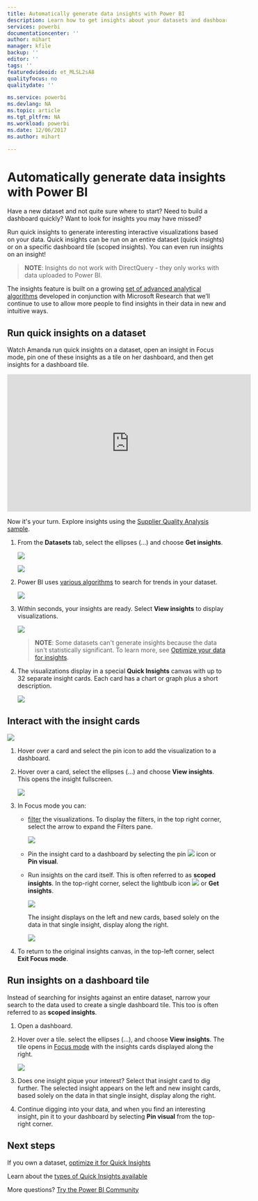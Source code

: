 ```yaml
---
title: Automatically generate data insights with Power BI
description: Learn how to get insights about your datasets and dashboard tiles.
services: powerbi
documentationcenter: ''
author: mihart
manager: kfile
backup: ''
editor: ''
tags: ''
featuredvideoid: et_MLSL2sA8
qualityfocus: no
qualitydate: ''

ms.service: powerbi
ms.devlang: NA
ms.topic: article
ms.tgt_pltfrm: NA
ms.workload: powerbi
ms.date: 12/06/2017
ms.author: mihart

---
```

# Automatically generate data insights with Power BI
Have a new dataset and not quite sure where to start?  Need to build a dashboard quickly?  Want to look for insights you may have missed?

Run quick insights to generate interesting interactive visualizations based on your data. Quick insights can be run on an entire dataset (quick insights) or on a specific dashboard tile (scoped insights). You can even run insights on an insight!

> **NOTE**: Insights do not work with DirectQuery - they only works with data uploaded to Power BI.
> 
> 

The insights feature is built on a growing [set of advanced analytical algorithms](service-insight-types.md) developed in conjunction with Microsoft Research that we’ll continue to use to allow more people to find insights in their data in new and intuitive ways.

## Run quick insights on a dataset
Watch Amanda run quick insights on a dataset, open an insight in Focus mode, pin one of these insights as a tile on her dashboard, and then get insights for a dashboard tile.

<iframe width="560" height="315" src="https://www.youtube.com/embed/et_MLSL2sA8" frameborder="0" allowfullscreen></iframe>


Now it's your turn. Explore insights using the [Supplier Quality Analysis sample](sample-supplier-quality.md).

1. From the **Datasets** tab, select the ellipses (...) and choose **Get insights**.
   
    ![](media/service-insights/power-bi-ellipses.png)
   
    ![](media/service-insights/power-bi-tab.png)
2. Power BI uses [various algorithms](service-insight-types.md) to search for trends in your dataset.
   
    ![](media/service-insights/pbi_autoinsightssearching.png)
3. Within seconds, your insights are ready.  Select **View insights** to display visualizations.
   
    ![](media/service-insights/pbi_autoinsightsuccess.png)
   
   > **NOTE**: Some datasets can't generate insights because the data isn't statistically significant.  To learn more, see [Optimize your data for insights](service-insights-optimize.md).
   > 
   > 
1. The visualizations display in a special **Quick Insights** canvas with up to 32 separate insight cards. Each card has a chart or graph plus a short description.
   
    ![](media/service-insights/power-bi-insights.png)

## Interact with the insight cards
  ![](media/service-insights/pbi_hover.png)

1. Hover over a card and select the pin icon to add the visualization to a dashboard.
2. Hover over a card, select the ellipses (...) and choose **View insights**. This opens the insight fullscreen.
   
    ![](media/service-insights/power-bi-insight-focus.png)
3. In Focus mode you can:
   
   * [filter](service-interact-with-a-report-in-reading-view.md) the visualizations.  To display the filters, in the top right corner, select the arrow to expand the Filters pane.
     
        ![](media/service-insights/power-bi-insights-filter-new.png)
   * Pin the insight card to a dashboard by selecting the pin ![](media/service-insights/power-bi-pin-icon.png)  icon or **Pin visual**.
   * Run insights on the card itself. This is often referred to as **scoped insights**. In the top-right corner, select the lightbulb icon ![](media/service-insights/power-bi-bulb-icon.png)  or **Get insights**.
     
       ![](media/service-insights/pbi-autoinsights-tile.png)
     
     The insight displays on the left and new cards, based solely on the data in that single insight, display along the right.
     
       ![](media/service-insights/power-bi-insights-on-insights-new.png)
4. To return to the original insights canvas, in the top-left corner, select **Exit Focus mode**.

## Run insights on a dashboard tile
Instead of searching for insights against an entire dataset, narrow your search to the data used to create a single dashboard tile. This too is often referred to as **scoped insights**.

1. Open a dashboard.
2. Hover over a tile. select the ellipses (...), and choose **View insights**. The tile opens in [Focus mode](service-focus-mode.md) with the insights cards displayed along the right.    
   
    ![](media/service-insights/pbi-insights-tile.png)    
4. Does one insight pique your interest? Select that insight card to dig further. The selected insight appears on the left and new insight cards, based solely on the data in that single insight, display along the right.    
6. Continue digging into your data, and when you find an interesting insight, pin it to your dashboard by selecting **Pin visual** from the top-right corner.

## Next steps
If you own a dataset, [optimize it for Quick Insights](service-insights-optimize.md)

Learn about the [types of Quick Insights available](service-insight-types.md)

More questions? [Try the Power BI Community](http://community.powerbi.com/)


